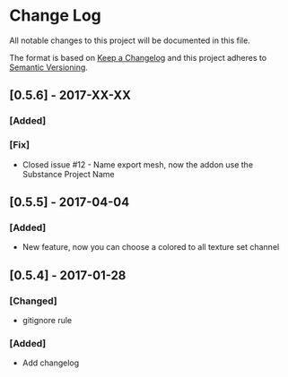 # Change Log
All notable changes to this project will be documented in this file.

The format is based on [Keep a Changelog](http://keepachangelog.com/)
and this project adheres to [Semantic Versioning](http://semver.org/).

## [0.5.6] - 2017-XX-XX
### [Added]
### [Fix]
- Closed issue #12 - Name export mesh, now the addon use the Substance Project Name

## [0.5.5] - 2017-04-04
### [Added]
- New feature, now you can choose a colored to all texture set channel

## [0.5.4] - 2017-01-28
### [Changed]
- gitignore rule

### [Added]
- Add changelog
